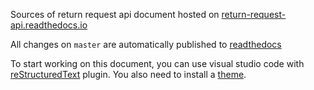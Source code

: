 Sources of return request api document hosted on [return-request-api.readthedocs.io](https://return-request-api.readthedocs.io)

All changes on `master` are automatically published to [readthedocs](https://return-request-api.readthedocs.io)

To start working on this document, you can use visual studio code with [reStructuredText](https://docs.restructuredtext.net/) plugin. You also need to install a [theme](https://sphinx-rtd-theme.readthedocs.io/en/latest/).